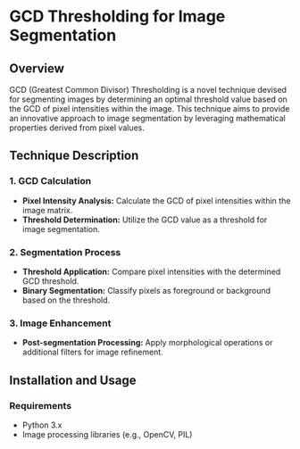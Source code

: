 # GCD Thresholding for Image Segmentation

## Overview

GCD (Greatest Common Divisor) Thresholding is a novel technique devised for segmenting images by determining an optimal threshold value based on the GCD of pixel intensities within the image. This technique aims to provide an innovative approach to image segmentation by leveraging mathematical properties derived from pixel values.

## Technique Description

### 1. GCD Calculation

- **Pixel Intensity Analysis:** Calculate the GCD of pixel intensities within the image matrix.
- **Threshold Determination:** Utilize the GCD value as a threshold for image segmentation.

### 2. Segmentation Process

- **Threshold Application:** Compare pixel intensities with the determined GCD threshold.
- **Binary Segmentation:** Classify pixels as foreground or background based on the threshold.

### 3. Image Enhancement

- **Post-segmentation Processing:** Apply morphological operations or additional filters for image refinement.

## Installation and Usage

### Requirements

- Python 3.x
- Image processing libraries (e.g., OpenCV, PIL)

